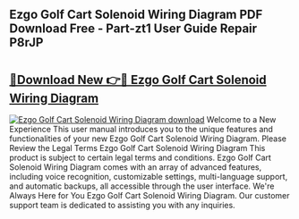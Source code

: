 ## Ezgo Golf Cart Solenoid Wiring Diagram PDF Download Free - Part-zt1 User Guide Repair P8rJP

# <h2><a href="http://dfn6pe.blite.top/?on=Ezgo+Golf+Cart+Solenoid+Wiring+Diagram">🔗Download New 👉🔴 Ezgo Golf Cart Solenoid Wiring Diagram</a></h2>

[![Ezgo Golf Cart Solenoid Wiring Diagram download](https://i.imgur.com/lujVjoI.png)](http://dfn6pe.blite.top/?on=Ezgo+Golf+Cart+Solenoid+Wiring+Diagram)
Welcome to a New Experience This user manual introduces you to the unique features and functionalities of your new Ezgo Golf Cart Solenoid Wiring Diagram. Please Review the Legal Terms Ezgo Golf Cart Solenoid Wiring Diagram This product is subject to certain legal terms and conditions. Ezgo Golf Cart Solenoid Wiring Diagram comes with an array of advanced features, including voice recognition, customizable settings, multi-language support, and automatic backups, all accessible through the user interface. We're Always Here for You Ezgo Golf Cart Solenoid Wiring Diagram. Our customer support team is dedicated to assisting you with any inquiries.
